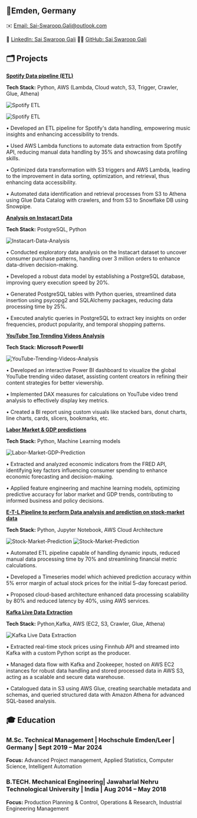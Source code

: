## 📍Emden, Germany
✉️ [Email: Sai-Swaroop.Gali@outlook.com](mailto:Sai-Swaroop.Gali@outlook.com)

🔗 [LinkedIn: Sai Swaroop Gali](https://www.linkedin.com/in/sai-swaroop-gali/)  👨‍💻 [GitHub: Sai Swaroop Gali](https://github.com/SaiSwaroop-Gali)

## 🗂️ Projects
[**Spotify Data pipeline (ETL)**](https://github.com/SaiSwaroop-Gali/Spotify-E-T-L-Pipeline)

**Tech Stack:** Python, AWS (Lambda, Cloud watch, S3, Trigger, Crawler, Glue, Athena)

![Spotify ETL](assets/Spotify-ETL.jpeg)

![Spotify ETL](assets/Snowflake.png)

•	Developed an ETL pipeline for Spotify's data handling, empowering music insights and enhancing accessibility to trends.

•	Used AWS Lambda functions to automate data extraction from Spotify API, reducing manual data handling by 35% and showcasing data profiling skills.

•	Optimized data transformation with S3 triggers and AWS Lambda, leading to the improvement in data sorting, optimization, and retrieval, thus enhancing data accessibility.

•	Automated data identification and retrieval processes from S3 to Athena using Glue Data Catalog with crawlers, and from S3 to Snowflake DB using Snowpipe.



[**Analysis on Instacart Data**](https://github.com/SaiSwaroop-Gali/Analysis-on-Instacart_data)

**Tech Stack:** PostgreSQL, Python

![Instacart-Data-Analysis](assets/instacart.png)

•	Conducted exploratory data analysis on the Instacart dataset to uncover consumer purchase patterns, handling over 3 million orders to enhance data-driven decision-making.

•	Developed a robust data model by establishing a PostgreSQL database, improving query execution speed by 20%.

•	Generated PostgreSQL tables with Python queries, streamlined data insertion using psycopg2 and SQLAlchemy packages, reducing data processing time by 25%.

•	Executed analytic queries in PostgreSQL to extract key insights on order frequencies, product popularity, and temporal shopping patterns.



[**YouTube Top Trending Videos Analysis**](https://github.com/SaiSwaroop-Gali/YouTube-Trending-Videos-Analysis)

**Tech Stack: Microsoft PowerBI**

![YouTube-Trending-Videos-Analysis](assets/Dashboard.jpg)

• Developed an interactive Power BI dashboard to visualize the global YouTube trending video dataset, assisting content creators in refining their content strategies for better viewership.

• Implemented DAX measures for calculations on YouTube video trend analysis to effectively display key metrics.

• Created a BI report using custom visuals like stacked bars, donut charts, line charts, cards, slicers, bookmarks, etc.



[**Labor Market & GDP predictions**](https://github.com/MaheedharAttaluri/Labor-Market-GDP-Prediction) 

**Tech Stack:** Python, Machine Learning models

![Labor-Market-GDP-Prediction](assets/GDPPrediction.jpeg)

• Extracted and analyzed economic indicators from the FRED API, identifying key factors influencing consumer spending to enhance economic forecasting and decision-making.

• Applied feature engineering and machine learning models, optimizing predictive accuracy for labor market and GDP trends, contributing to informed business and policy decisions.


 
[**E-T-L Pipeline to perform Data analysis and prediction on stock-market data**](https://github.com/SaiSwaroop-Gali/E-T-L-pipeline-to-perform-data-analysis-on-stock-market-data)

**Tech Stack:** Python, Jupyter Notebook, AWS Cloud Architecture

![Stock-Market-Prediction](assets/1.jpeg)
![Stock-Market-Prediction](assets/2.jpeg)

• Automated ETL pipeline capable of handling dynamic inputs, reduced manual data processing time by 70% and streamlining financial metric calculations.

• Developed a Timeseries model which achieved prediction accuracy within 5% error margin of actual stock prices for the initial 5-day forecast period.

• Proposed cloud-based architecture enhanced data processing scalability by 80% and reduced latency by 40%, using AWS services.

[**Kafka Live Data Extraction**](https://github.com/SaiSwaroop-Gali/Kafka-Live-Data-Extraction)

**Tech Stack:** Python,Kafka, AWS (EC2, S3, Crawler, Glue, Athena)

![Kafka Live Data Extraction](assets/kafka-Architecture.jpeg)

• Extracted real-time stock prices using Finnhub API and streamed into Kafka with a custom Python script as the producer.

• Managed data flow with Kafka and Zookeeper, hosted on AWS EC2 instances for robust data handling and stored processed data in AWS S3, acting as a scalable and secure data warehouse.

• Catalogued data in S3 using AWS Glue, creating searchable metadata and schemas, and queried structured data with Amazon Athena for advanced SQL-based analysis.



## 🎓 Education
### M.Sc. Technical Management | Hochschule Emden/Leer | Germany | Sept 2019 – Mar 2024
**Focus:** Advanced Project management, Applied Statistics, Computer Science, Intelligent Automation

### B.TECH. Mechanical Engineering| Jawaharlal Nehru Technological University | India | Aug 2014 – May 2018
**Focus:** Production Planning & Control, Operations & Research, Industrial Engineering Management





